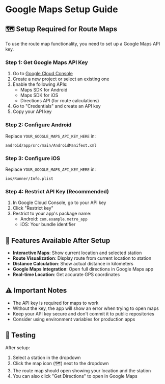 # Google Maps Setup Guide

## 🗺️ **Setup Required for Route Maps**

To use the route map functionality, you need to set up a Google Maps API key.

### **Step 1: Get Google Maps API Key**

1. Go to [Google Cloud Console](https://console.cloud.google.com/)
2. Create a new project or select an existing one
3. Enable the following APIs:
   - Maps SDK for Android
   - Maps SDK for iOS
   - Directions API (for route calculations)
4. Go to "Credentials" and create an API key
5. Copy your API key

### **Step 2: Configure Android**

Replace `YOUR_GOOGLE_MAPS_API_KEY_HERE` in:
```
android/app/src/main/AndroidManifest.xml
```

### **Step 3: Configure iOS**

Replace `YOUR_GOOGLE_MAPS_API_KEY_HERE` in:
```
ios/Runner/Info.plist
```

### **Step 4: Restrict API Key (Recommended)**

1. In Google Cloud Console, go to your API key
2. Click "Restrict key"
3. Restrict to your app's package name:
   - Android: `com.example.metro_app`
   - iOS: Your bundle identifier

## 🚀 **Features Available After Setup**

- **Interactive Maps**: Show current location and selected station
- **Route Visualization**: Display route from current location to station
- **Distance Calculation**: Show actual distance in kilometers
- **Google Maps Integration**: Open full directions in Google Maps app
- **Real-time Location**: Get accurate GPS coordinates

## ⚠️ **Important Notes**

- The API key is required for maps to work
- Without the key, the app will show an error when trying to open maps
- Keep your API key secure and don't commit it to public repositories
- Consider using environment variables for production apps

## 🔧 **Testing**

After setup:
1. Select a station in the dropdown
2. Click the map icon (🗺️) next to the dropdown
3. The route map should open showing your location and the station
4. You can also click "Get Directions" to open in Google Maps

